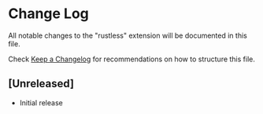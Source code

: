 # Change Log

All notable changes to the "rustless" extension will be documented in this file.

Check [Keep a Changelog](http://keepachangelog.com/) for recommendations on how to structure this file.

## [Unreleased]

- Initial release